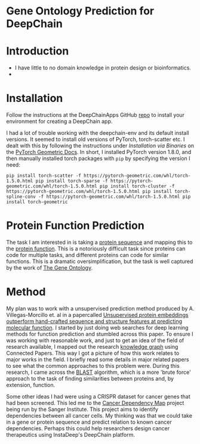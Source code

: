 
# Gene Ontology Prediction for DeepChain


# Introduction
- I have little to no domain knowledge in protein design or bioinformatics.
- 

# Installation

Follow the instructions at the DeepChainApps GitHub [repo](https://github.com/DeepChainBio/deep-chain-apps) to install your 
environment for creating a DeepChain app. 

I had a lot of trouble working with the deepchain-env and its default install versions. It seemed to install old versions 
of PyTorch, torch-scatter etc. I dealt with this by following the instructions under *Installation via Binaries* on the
[PyTorch Geometric Docs](https://pytorch-geometric.readthedocs.io/en/latest/notes/installation.html#c-cuda-extensions-on-macos).
In short, I installed PyTorch version 1.8.0, and then manually installed torch packages with `pip` by specifying the version I 
need:

`
pip install torch-scatter -f https://pytorch-geometric.com/whl/torch-1.5.0.html
pip install torch-sparse -f https://pytorch-geometric.com/whl/torch-1.5.0.html
pip install torch-cluster -f https://pytorch-geometric.com/whl/torch-1.5.0.html
pip install torch-spline-conv -f https://pytorch-geometric.com/whl/torch-1.5.0.html
pip install torch-geometric
`

# Protein Function Prediction 
The task I am interested in is taking a [protein sequence](https://en.wikipedia.org/wiki/Protein_primary_structure) and mapping
this to the [protein function](https://en.wikipedia.org/wiki/Protein_function_prediction). This is a notoriously difficult task
since proteins can code for multiple tasks, and different proteins can code for similar functions. This is a dramatic 
oversimplification, but the task is well captured by the work of [The Gene Ontology](https://en.wikipedia.org/wiki/Gene_ontology).

# Method
My plan was to work with a unsupervised prediction method produced by A. Villegas-Morcillo et. al in a papercalled 
[Unsupervised protein embeddings outperform hand-crafted sequence and structure features at predicting molecular function](https://academic.oup.com/bioinformatics/article/37/2/162/5892762).
I started by just doing web searches for deep learning methods for function prediction and stumbled across this paper. To ensure I was 
working with reasonable work, and just to get an idea of the field of research available, I mapped out the research [knowledge graph](https://www.connectedpapers.com/main/017a3f8315005d91d90662e95721f39362ca2a7a/Unsupervised-protein-embeddings-outperform-handcrafted-sequence-and-structure-features-at-predicting-molecular-function/graph)
using Connected Papers. This way I got a picture of how this work relates to major works in the field. I briefly read some details in 
major related papers to see what the common approaches to this problem were. During this research, I came across the [BLAST](https://en.wikipedia.org/wiki/BLAST_(biotechnology))
algorithm, which is a more 'brute force' approach to the task of finding similarities between proteins and, by extension, function.

Some other ideas I had were using a CRISPR dataset for cancer genes that had been screened. This led me to the [Cancer Dependency Map](https://depmap.sanger.ac.uk/)
project being run by the Sanger Institute. This project aims to identify dependencies between all cancer cells. My thinking was that we
could take in a gene or protein sequence and predict relation to known cancer dependencies. Perhaps this could help researchers design
cancer therapeutics using InstaDeep's DeepChain platform. 

